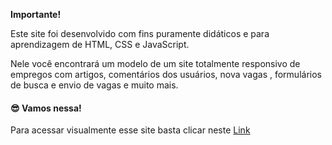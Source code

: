 **Importante!**

Este site foi desenvolvido com fins puramente didáticos e para aprendizagem de HTML, CSS e JavaScript.

Nele você encontrará um modelo de um site totalmente responsivo de empregos com artigos, comentários dos usuários, nova vagas , formulários de busca e envio de vagas e muito mais.

#### 😎 Vamos nessa!

Para acessar visualmente esse site basta clicar neste <a href="https://nattansilva.github.io/jobFinders/" target="_blank">Link</a>
